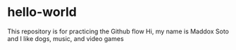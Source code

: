 # hello-world
This repository is for practicing the Github flow
Hi, my name is Maddox Soto and I like dogs, music, and video games
